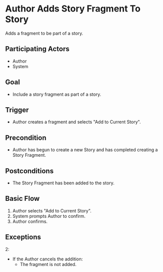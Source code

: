 Author Adds Story Fragment To Story
===================================
Adds a fragment to be part of a story.

Participating Actors
--------------------
- Author
- System

Goal
----
- Include a story fragment as part of a story.

Trigger
-------
- Author creates a fragment and selects "Add to Current Story".

Precondition
------------
- Author has begun to create a new Story and has completed creating a Story
  Fragment.

Postconditions
--------------
- The Story Fragment has been added to the story.

Basic Flow
----------
1. Author selects "Add to Current Story".
2. System prompts Author to confirm.
3. Author confirms.

Exceptions
----------
2:
- If the Author cancels the addition:
	- The fragment is not added.

